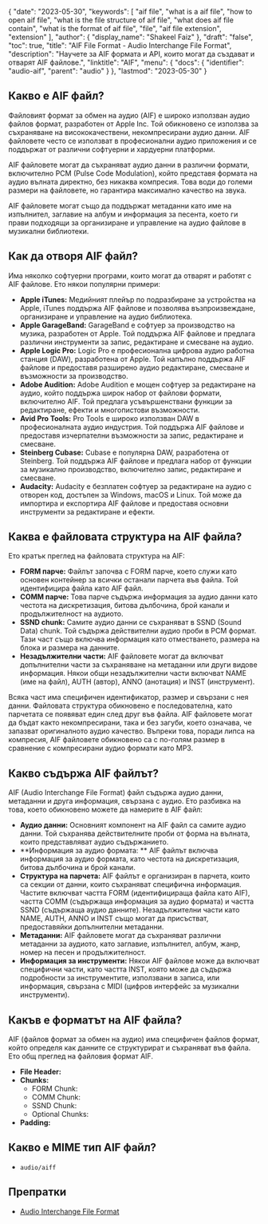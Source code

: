 {
  "date": "2023-05-30",
  "keywords": [
    "aif file",
    "what is a aif file",
    "how to open aif file",
    "what is the file structure of aif file",
    "what does aif file contain",
    "what is the format of aif file",
    "file",
    "aif file extension",
    "extension"
  ],
  "author": {
    "display_name": "Shakeel Faiz"
  },
  "draft": "false",
  "toc": true,
  "title": "AIF File Format - Audio Interchange File Format",
  "description": "Научете за AIF формата и API, които могат да създават и отварят AIF файлове.",
  "linktitle": "AIF",
  "menu": {
    "docs": {
      "identifier": "audio-aif",
      "parent": "audio"
    }
  },
  "lastmod": "2023-05-30"
}

## Какво е AIF файл?

Файловият формат за обмен на аудио (AIF) е широко използван аудио файлов формат, разработен от Apple Inc. Той обикновено се използва за съхраняване на висококачествени, некомпресирани аудио данни. AIF файловете често се използват в професионални аудио приложения и се поддържат от различни софтуерни и хардуерни платформи.

AIF файловете могат да съхраняват аудио данни в различни формати, включително PCM (Pulse Code Modulation), който представя формата на аудио вълната директно, без никаква компресия. Това води до големи размери на файловете, но гарантира максимално качество на звука.

AIF файловете могат също да поддържат метаданни като име на изпълнител, заглавие на албум и информация за песента, което ги прави подходящи за организиране и управление на аудио файлове в музикални библиотеки.

## Как да отворя AIF файл?

Има няколко софтуерни програми, които могат да отварят и работят с AIF файлове. Ето някои популярни примери:

- **Apple iTunes:** Медийният плейър по подразбиране за устройства на Apple, iTunes поддържа AIF файлове и позволява възпроизвеждане, организиране и управление на аудио библиотека.
- **Apple GarageBand:** GarageBand е софтуер за производство на музика, разработен от Apple. Той поддържа AIF файлове и предлага различни инструменти за запис, редактиране и смесване на аудио.
- **Apple Logic Pro:** Logic Pro е професионална цифрова аудио работна станция (DAW), разработена от Apple. Той напълно поддържа AIF файлове и предоставя разширено аудио редактиране, смесване и възможности за производство.
- **Adobe Audition:** Adobe Audition е мощен софтуер за редактиране на аудио, който поддържа широк набор от файлови формати, включително AIF. Той предлага усъвършенствани функции за редактиране, ефекти и многопистови възможности.
- **Avid Pro Tools:** Pro Tools е широко използван DAW в професионалната аудио индустрия. Той поддържа AIF файлове и предоставя изчерпателни възможности за запис, редактиране и смесване.
- **Steinberg Cubase:** Cubase е популярна DAW, разработена от Steinberg. Той поддържа AIF файлове и предлага набор от функции за музикално производство, включително запис, редактиране и смесване.
- **Audacity:** Audacity е безплатен софтуер за редактиране на аудио с отворен код, достъпен за Windows, macOS и Linux. Той може да импортира и експортира AIF файлове и предоставя основни инструменти за редактиране и ефекти.

## Каква е файловата структура на AIF файла?

Ето кратък преглед на файловата структура на AIF:

- **FORM парче:** Файлът започва с FORM парче, което служи като основен контейнер за всички останали парчета във файла. Той идентифицира файла като AIF файл.
- **COMM парче:** Това парче съдържа информация за аудио данни като честота на дискретизация, битова дълбочина, брой канали и продължителност на аудиото.
- **SSND chunk:** Самите аудио данни се съхраняват в SSND (Sound Data) chunk. Той съдържа действителни аудио проби в PCM формат. Тази част също включва информация като отместването, размера на блока и размера на данните.
- **Незадължителни части:** AIF файловете могат да включват допълнителни части за съхраняване на метаданни или други видове информация. Някои общи незадължителни части включват NAME (име на файл), AUTH (автор), ANNO (анотация) и INST (инструмент).

Всяка част има специфичен идентификатор, размер и свързани с нея данни. Файловата структура обикновено е последователна, като парчетата се появяват един след друг във файла. AIF файловете могат да бъдат както некомпресирани, така и без загуби, което означава, че запазват оригиналното аудио качество. Въпреки това, поради липса на компресия, AIF файловете обикновено са с по-голям размер в сравнение с компресирани аудио формати като MP3.

## Какво съдържа AIF файлът?

AIF (Audio Interchange File Format) файл съдържа аудио данни, метаданни и друга информация, свързана с аудио. Ето разбивка на това, което обикновено можете да намерите в AIF файл:

- **Аудио данни:** Основният компонент на AIF файл са самите аудио данни. Той съхранява действителните проби от форма на вълната, които представляват аудио съдържанието.
- **Информация за аудио формата: ** AIF файлът включва информация за аудио формата, като честота на дискретизация, битова дълбочина и брой канали.
- **Структура на парчета:** AIF файлът е организиран в парчета, които са секции от данни, които съхраняват специфична информация. Частите включват частта FORM (идентифицираща файла като AIF), частта COMM (съдържаща информация за аудио формата) и частта SSND (съдържаща аудио данните). Незадължителни части като NAME, AUTH, ANNO и INST също могат да присъстват, предоставяйки допълнителни метаданни.
- **Метаданни:** AIF файловете могат да съхраняват различни метаданни за аудиото, като заглавие, изпълнител, албум, жанр, номер на песен и продължителност.
- **Информация за инструменти:** Някои AIF файлове може да включват специфични части, като частта INST, която може да съдържа подробности за инструментите, използвани в записа, или информация, свързана с MIDI (цифров интерфейс за музикални инструменти).

## Какъв е форматът на AIF файла?

AIF (файлов формат за обмен на аудио) има специфичен файлов формат, който определя как данните се структурират и съхраняват във файла. Ето общ преглед на файловия формат AIF.

- **File Header:**
- **Chunks:**
  - FORM Chunk:
  - COMM Chunk:
  - SSND Chunk:
  - Optional Chunks:
- **Padding:**

## Какво е MIME тип AIF файл?

- `audio/aiff`

## Препратки
* [Audio Interchange File Format](https://en.wikipedia.org/wiki/Audio_Interchange_File_Format)
